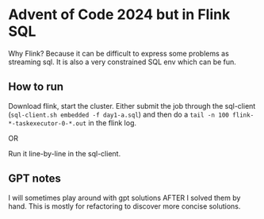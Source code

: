 # Advent of Code 2024 but in Flink SQL

Why Flink? Because it can be difficult to express some problems as streaming sql. It is also a very constrained SQL env which can be fun.

## How to run
Download flink, start the cluster. Either submit the job through the sql-client (`sql-client.sh embedded -f day1-a.sql`) and then do a `tail -n 100 flink-*-taskexecutor-0-*.out` in the flink log.

OR

Run it line-by-line in the sql-client.

## GPT notes
I will sometimes play around with gpt solutions AFTER I solved them by hand. This is mostly for refactoring to discover more concise solutions.
